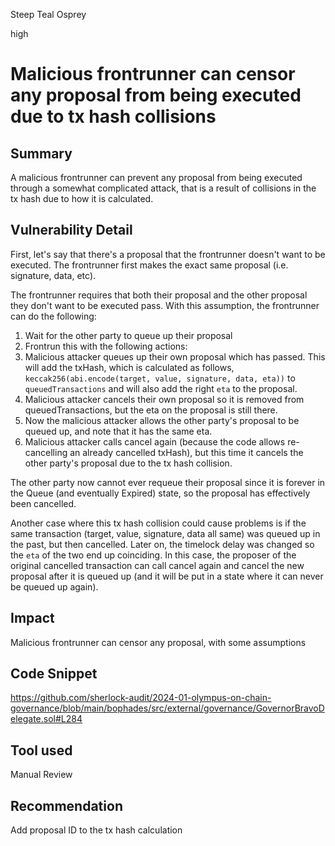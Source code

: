 Steep Teal Osprey

high

# Malicious frontrunner can censor any proposal from being executed due to tx hash collisions

## Summary

A malicious frontrunner can prevent any proposal from being executed through a somewhat complicated attack, that is a result of collisions in the tx hash due to how it is calculated. 

## Vulnerability Detail

First, let's say that there's a proposal that the frontrunner doesn't want to be executed. The frontrunner first makes the exact same proposal (i.e. signature, data, etc). 

The frontrunner requires that both their proposal and the other proposal they don't want to be executed pass. With this assumption, the frontrunner can do the following:

1. Wait for the other party to queue up their proposal
2. Frontrun this with the following actions:
3. Malicious attacker queues up their own proposal which has passed. This will add the txHash, which is calculated as follows, `keccak256(abi.encode(target, value, signature, data, eta))` to `queuedTransactions` and will also add the right `eta` to the proposal. 
4. Malicious attacker cancels their own proposal so it is removed from queuedTransactions, but the eta on the proposal is still there. 
5. Now the malicious attacker allows the other party's proposal to be queued up, and note that it has the same eta. 
6. Malicious attacker calls cancel again (because the code allows re-cancelling an already cancelled txHash), but this time it cancels the other party's proposal due to the tx hash collision. 

The other party now cannot ever requeue their proposal since it is forever in the Queue (and eventually Expired) state, so the proposal has effectively been cancelled. 

Another case where this tx hash collision could cause problems is if the same transaction (target, value, signature, data all same) was queued up in the past, but then cancelled. Later on, the timelock delay was changed so the `eta` of the two end up coinciding. In this case, the proposer of the original cancelled transaction can call cancel again and cancel the new proposal after it is queued up (and it will be put in a state where it can never be queued up again).  

## Impact

Malicious frontrunner can censor any proposal, with some assumptions

## Code Snippet

https://github.com/sherlock-audit/2024-01-olympus-on-chain-governance/blob/main/bophades/src/external/governance/GovernorBravoDelegate.sol#L284

## Tool used

Manual Review

## Recommendation
Add proposal ID to the tx hash calculation
